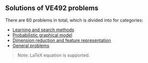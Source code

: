 ## Solutions of VE492 problems

There are 60 problems in total, which is divided into for categories:

+ [Learning and search methods](./learn_search)
+ [Probabilistic graphical model](./prob_model)
+ [Dimension reduction and feature representation](./dim_redution_feature_rep)
+ [General problems](./general)


> Note: LaTeX equation is supported.

